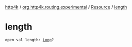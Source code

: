 [http4k](../../index.md) / [org.http4k.routing.experimental](../index.md) / [Resource](index.md) / [length](./length.md)

# length

`open val length: `[`Long`](https://kotlinlang.org/api/latest/jvm/stdlib/kotlin/-long/index.html)`?`